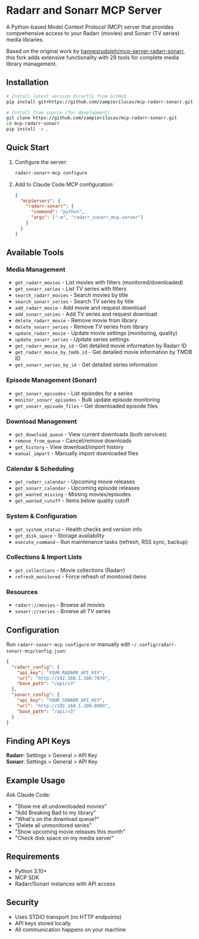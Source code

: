 # Radarr and Sonarr MCP Server

A Python-based Model Context Protocol (MCP) server that provides comprehensive access to your Radarr (movies) and Sonarr (TV series) media libraries.

Based on the original work by [hannesrudolph/mcp-server-radarr-sonarr](https://github.com/hannesrudolph/mcp-server-radarr-sonarr), this fork adds extensive functionality with 29 tools for complete media library management.

## Installation

```bash
# Install latest version directly from GitHub
pip install git+https://github.com/zampierilucas/mcp-radarr-sonarr.git

# Install from source (for development)
git clone https://github.com/zampierilucas/mcp-radarr-sonarr.git
cd mcp-radarr-sonarr
pip install -e .
```

## Quick Start

1. Configure the server:
   ```bash
   radarr-sonarr-mcp configure
   ```

2. Add to Claude Code MCP configuration:
   ```json
   {
     "mcpServers": {
       "radarr-sonarr": {
         "command": "python",
         "args": ["-m", "radarr_sonarr_mcp.server"]
       }
     }
   }
   ```

## Available Tools

### Media Management
- `get_radarr_movies` - List movies with filters (monitored/downloaded)
- `get_sonarr_series` - List TV series with filters
- `search_radarr_movies` - Search movies by title
- `search_sonarr_series` - Search TV series by title
- `add_radarr_movie` - Add movie and request download
- `add_sonarr_series` - Add TV series and request download
- `delete_radarr_movie` - Remove movie from library
- `delete_sonarr_series` - Remove TV series from library
- `update_radarr_movie` - Update movie settings (monitoring, quality)
- `update_sonarr_series` - Update series settings
- `get_radarr_movie_by_id` - Get detailed movie information by Radarr ID
- `get_radarr_movie_by_tmdb_id` - Get detailed movie information by TMDB ID
- `get_sonarr_series_by_id` - Get detailed series information

### Episode Management (Sonarr)
- `get_sonarr_episodes` - List episodes for a series
- `monitor_sonarr_episodes` - Bulk update episode monitoring
- `get_sonarr_episode_files` - Get downloaded episode files

### Download Management
- `get_download_queue` - View current downloads (both services)
- `remove_from_queue` - Cancel/remove downloads
- `get_history` - View download/import history
- `manual_import` - Manually import downloaded files

### Calendar & Scheduling
- `get_radarr_calendar` - Upcoming movie releases
- `get_sonarr_calendar` - Upcoming episode releases
- `get_wanted_missing` - Missing movies/episodes
- `get_wanted_cutoff` - Items below quality cutoff

### System & Configuration
- `get_system_status` - Health checks and version info
- `get_disk_space` - Storage availability
- `execute_command` - Run maintenance tasks (refresh, RSS sync, backup)

### Collections & Import Lists
- `get_collections` - Movie collections (Radarr)
- `refresh_monitored` - Force refresh of monitored items

### Resources
- `radarr://movies` - Browse all movies
- `sonarr://series` - Browse all TV series

## Configuration

Run `radarr-sonarr-mcp configure` or manually edit `~/.config/radarr-sonarr-mcp/config.json`:

```json
{
  "radarr_config": {
    "api_key": "YOUR_RADARR_API_KEY",
    "url": "http://192.168.1.100:7878",
    "base_path": "/api/v3"
  },
  "sonarr_config": {
    "api_key": "YOUR_SONARR_API_KEY",
    "url": "http://192.168.1.100:8989",
    "base_path": "/api/v3"
  }
}
```

## Finding API Keys

**Radarr**: Settings > General > API Key  
**Sonarr**: Settings > General > API Key

## Example Usage

Ask Claude Code:
- "Show me all undownloaded movies"
- "Add Breaking Bad to my library"
- "What's on the download queue?"
- "Delete all unmonitored series"
- "Show upcoming movie releases this month"
- "Check disk space on my media server"

## Requirements

- Python 3.10+
- MCP SDK
- Radarr/Sonarr instances with API access

## Security

- Uses STDIO transport (no HTTP endpoints)
- API keys stored locally
- All communication happens on your machine
